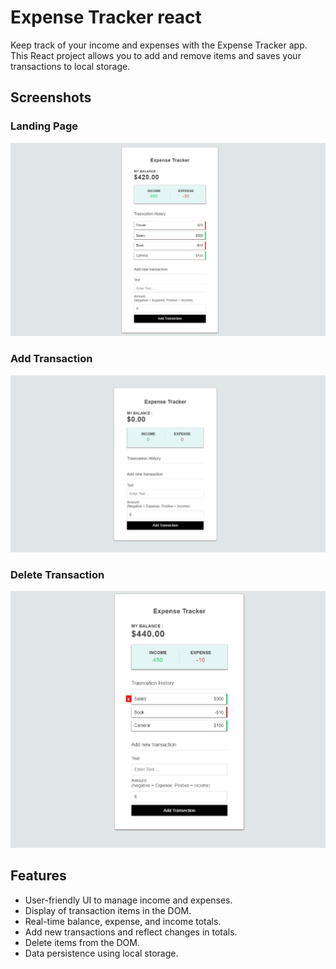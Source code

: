 # Expense Tracker react

Keep track of your income and expenses with the Expense Tracker app. This React project allows you to add and remove items and saves your transactions to local storage.

## Screenshots

 ### Landing Page
 
 
<img src="/img/01.png" width="800" >

### Add Transaction

<img src="/img/02.png" width="800" >


### Delete Transaction

<img src="/img/03.png" width="800" >




## Features

- User-friendly UI to manage income and expenses.
- Display of transaction items in the DOM.
- Real-time balance, expense, and income totals.
- Add new transactions and reflect changes in totals.
- Delete items from the DOM.
- Data persistence using local storage.


